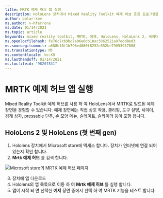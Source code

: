 ```yaml
---
title: MRTK 예제 허브 앱 실행
description: HoloLens 장치에서 Mixed Reality Toolkit 예제 허브 응용 프로그램을 로드 하 고 사용 하는 방법에 대해 알아봅니다.
author: polar-kev
ms.author: v-hferrone
ms.date: 01/14/2021
ms.topic: article
keywords: mixed reality toolkit, MRTK, 예제, HoloLens, HoloLens 2, 셰이더, 도구 설명, 직접 상호 작용, 클리핑, 경계 상자, 단추, 손 모양 메뉴, 슬레이트, 슬라이더
ms.openlocfilehash: fe76c7cb9bc7e96e0db10ac3062521a07edd8e03
ms.sourcegitcommit: a688bf0f1b796e4860f8252e852be79053937088
ms.translationtype: MT
ms.contentlocale: ko-KR
ms.lasthandoff: 01/14/2021
ms.locfileid: "98207831"
---
```

# <a name="running-the-mrtk-examples-hub-app"></a>MRTK 예제 허브 앱 실행

Mixed Reality Toolkit 예제 허브를 사용 하 여 HoloLens에서 MRTK로 빌드된 예제 장면을 경험할 수 있습니다. 예제 장면에는 직접 상호 작용, 클리핑, 도구 설명, 셰이더, 경계 상자, pressable 단추, 손 모양 메뉴, 슬레이트, 슬라이더 등이 포함 됩니다.

## <a name="hololens-2-and-hololens-1st-gen"></a>HoloLens 2 및 HoloLens (첫 번째 gen)

1. Hololens 장치에서 Microsoft store에 액세스 합니다. 장치가 인터넷에 연결 되어 있는지 확인 합니다.
2. **Mrtk 예제 허브** 를 검색 합니다.

![Microsoft store의 MRTK 예제 허브 페이지](images/mrtk-examples-hub-img-01.png)

3. 장치에 앱 다운로드
4. Hololens의 앱 목록으로 이동 하 여 **Mrtk 예제 허브** 를 실행 합니다.
5. 앱이 시작 되 면 선택한 **예제** 장면 중에서 선택 하 여 MRTK 기능을 테스트 합니다.

